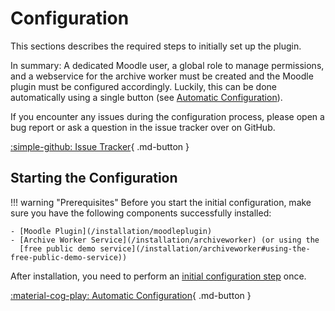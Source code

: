 # Configuration

This sections describes the required steps to initially set up the plugin.

In summary: A dedicated Moodle user, a global role to manage permissions, and a
webservice for the archive worker must be created and the Moodle plugin must be
configured accordingly. Luckily, this can be done automatically using a single
button (see [Automatic Configuration](/configuration/initialconfig/automatic)).

If you encounter any issues during the configuration process, please open a bug
report or ask a question in the issue tracker over on GitHub.

[:simple-github: Issue Tracker](https://github.com/ngandrass/moodle-quiz_archiver/issues){ .md-button }


## Starting the Configuration

!!! warning "Prerequisites"
    Before you start the initial configuration, make sure you have the following
    components successfully installed:

    - [Moodle Plugin](/installation/moodleplugin)
    - [Archive Worker Service](/installation/archiveworker) (or using the
      [free public demo service](/installation/archiveworker#using-the-free-public-demo-service))

After installation, you need to perform an [initial configuration step](/configuration/initialconfig/automatic) once.

[:material-cog-play: Automatic Configuration](/configuration/initialconfig/automatic){ .md-button }
